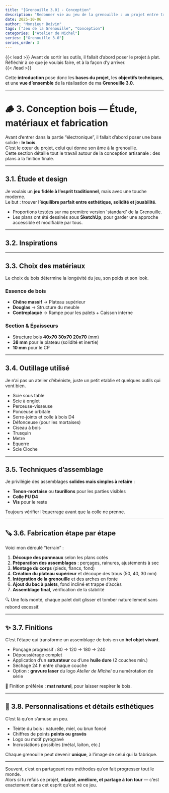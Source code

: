 ```yaml
---
title: "[Grenouille 3.0] - Conception"
description: "Redonner vie au jeu de la grenouille : un projet entre tradition, artisanat et technologie moderne."
date: 2025-10-06
author: "Monsieur Boivin"
tags: ["Jeu de la Grenouille", "Conception"]
categories: ["Atelier de Michel"]
series: ["Grenouille 3.0"]
series_order: 3
---
```

{{< lead >}}
Avant de sortir les outils, il fallait d’abord poser le projet à plat.  
Réfléchir à ce que je voulais faire, et à la façon d’y arriver.  
{{< /lead >}}

Cette **introduction** pose donc les **bases du projet**, les **objectifs techniques**, et une **vue d’ensemble** de la réalisation de ma **Grenouille 3.0**.

---

# 🪵 3. Conception bois — Étude, matériaux et fabrication

Avant d’entrer dans la partie “électronique”, il fallait d’abord poser une base solide : **le bois**.  
C’est le cœur du projet, celui qui donne son âme à la grenouille.  
Cette section détaille tout le travail autour de la conception artisanale : des plans à la finition finale.

---

## 3.1. Étude et design

Je voulais un **jeu fidèle à l’esprit traditionnel**, mais avec une touche moderne.  
Le but : trouver **l’équilibre parfait entre esthétique, solidité et jouabilité**.

- Proportions testées sur ma première version 'standard' de la Grenouille.  
- Les plans ont été dessinés sous **SketchUp**, pour garder une approche accessible et modifiable par tous.  

---

## 3.2. Inspirations


---

## 3.3. Choix des matériaux

Le choix du bois détermine la longévité du jeu, son poids et son look.

### Essence de bois
- **Chêne massif** → Plateau supérieur
- **Douglas** → Structure du meuble
- **Contreplaqué** → Rampe pour les palets + Caisson interne

### Section & Épaisseurs
- Structure bois **40x70 30x70 20x70** (mm)  
- **38 mm** pour le plateau (solidité et inertie)  
- **10 mm** pour le CP  

---

## 3.4. Outillage utilisé

Je n’ai pas un atelier d’ébéniste, juste un petit etablie et quelques outils qui vont bien.  

- Scie sous table
- Scie à onglet
- Perceuse-visseuse  
- Ponceuse orbitale  
- Serre-joints et colle à bois D4  
- Défonceuse (pour les mortaises)   
- Ciseau à bois
- Trusquin
- Metre
- Equerre
- Scie Cloche

---

## 3.5. Techniques d’assemblage

Je privilégie des assemblages **solides mais simples à refaire** :

- **Tenon-mortaise** ou **tourillons** pour les parties visibles  
- **Colle PU D4**   
- **Vis** pour le reste

Toujours vérifier l’équerrage avant que la colle ne prenne.

---

## 🪚 3.6. Fabrication étape par étape

Voici mon déroulé “terrain” :

1. **Découpe des panneaux** selon les plans cotés  
2. **Préparation des assemblages** : perçages, rainures, ajustements à sec  
3. **Montage du corps** (pieds, flancs, fond)  
4. **Création du plateau supérieur** et découpe des trous (50, 40, 30 mm)  
5. **Intégration de la grenouille** et des arches en fonte  
6. **Ajout du bac à palets**, fond incliné et trappe d’accès  
7. **Assemblage final**, vérification de la stabilité  

🔍 Une fois monté, chaque palet doit glisser et tomber naturellement sans rebond excessif.

---

## ✨ 3.7. Finitions

C’est l’étape qui transforme un assemblage de bois en un **bel objet vivant**.

- Ponçage progressif : 80 → 120 → 180 → 240  
- Dépoussiérage complet  
- Application d’un **saturateur** ou d’une **huile dure** (2 couches min.)  
- Séchage 24 h entre chaque couche  
- Option : **gravure laser** du logo *Atelier de Michel* ou numérotation de série  

🎨 Finition préférée : **mat naturel**, pour laisser respirer le bois.

---

## 🧭 3.8. Personnalisations et détails esthétiques

C’est là qu’on s’amuse un peu.

- Teinte du bois : naturelle, miel, ou brun foncé  
- Chiffres de points **peints ou gravés**  
- Logo ou motif pyrogravé  
- Incrustations possibles (métal, laiton, etc.)  

Chaque grenouille peut devenir **unique**, à l’image de celui qui la fabrique.

---

Souvent, c’est en partageant nos méthodes qu’on fait progresser tout le monde.  
Alors si tu refais ce projet, **adapte, améliore, et partage à ton tour** — c’est exactement dans cet esprit qu’est né ce jeu.
